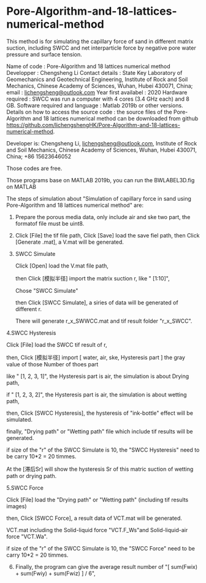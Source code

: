 # Pore-Algorithm-and-18-lattices-numerical-method

This method is for simulating the capillary force of sand in different matrix suction, including SWCC and net interparticle force by negative pore water pressure and surface tension.

Name of code : Pore-Algorithm and 18 lattices numerical method
Developper : Chengsheng Li
Contact details : State Key Laboratory of Geomechanics and Geotechnical Engineering, Institute of Rock and Soil Mechanics, Chinese Academy of Sciences, Wuhan, Hubei 430071, China; 
email : lichengsheng@outlook.com
Year first availabel : 2020
Hardware required : SWCC was run a computer with 4 cores (3.4 GHz each) and 8 GB.
Software required and language : Matlab 2019b or other versions.
Details on how to access the source code : the source files of the Pore-Algorithm and 18 lattices numerical method can be downloaded from github https://github.com/lichengshengHK/Pore-Algorithm-and-18-lattices-numerical-method.

Developer is: Chengsheng Li, lichengsheng@outlook.com,
Institute of Rock and Soil Mechanics, Chinese Academy of Sciences, Wuhan, 
Hubei 430071, China;
+86 15623646052 

Those codes are free.

Those programs base on MATLAB 2019b, you can run the BWLABEL3D.fig on 
MATLAB

The steps of simulation about "Simulation of capillary force in sand using Pore-Algorithm and 18 lattices numerical method"
are:

1. Prepare the porous media data, only include air and ske two part, the formatof file must be uint8.

2. Click [File] the tif file path, Click [Save] load the save fiel path,
   then Click [Generate .mat], a V.mat will be generated.

3. SWCC Simulate

   Click [Open] load the V.mat file path, 
   
   then Click [模拟半径] import the matrix suction r, like " [1:10]",
   
   Chose "SWCC Simulate"
   
   then Click [SWCC Simulate], a siries of data will be generated of different r.
   
   There will generate r_x_SWWCC.mat and tif result folder "r_x_SWCC".

4.SWCC Hysteresis

   Click [File] load the SWCC tif result of r, 
   
   then, Click [模拟半径] import [ water, air, ske, Hysteresis part ] the gray value of those Number of thoes part
   
   like " [1, 2, 3, 1]", the Hysteresis part is air, the simulation is about Drying path,
   
   if " [1, 2, 3, 2]", the Hysteresis part is air, the simulation is about wetting path,
   
   then, Click [SWCC Hysteresis], the hysteresis of "ink-bottle" effect will be simulated.
   
   finally, "Drying path" or "Wetting path" file which include tif results will be generated.
   
   if size of the "r" of the SWCC Simulate is 10, the "SWCC Hysteresis" need to be carry 10*2 = 20 timmes.
   
   At the [滞后Sr] will show the hysteresis Sr of this matric suction of wetting path or drying path.

5.SWCC Force

   Click [File] load the "Drying path" or "Wetting path" (including tif results images)
   
   then, Click [SWCC Force], a result data of VCT.mat will be generated.
   
   VCT.mat including the Solid-liquid force "VCT.F_Ws"and Solid-liquid-air force "VCT.Wa".
   
   if size of the "r" of the SWCC Simulate is 10, the "SWCC Force" need to be carry 10*2 = 20 timmes.
  
6. Finally, the program can give the average result number of "[ sum(Fwix) + sum(Fwiy) + sum(Fwiz) ] / 6", 
 



